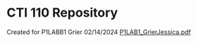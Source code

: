 # CTI 110 Repository
Created for P1LABB1
Grier 
02/14/2024
[P1LAB1_GrierJessica.pdf](https://github.com/grierJessica/cti110/files/14290001/P1LAB1_GrierJessica.pdf)
